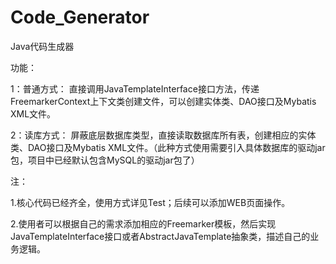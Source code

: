 # Code_Generator

Java代码生成器

功能：

1：普通方式：
  直接调用JavaTemplateInterface接口方法，传递FreemarkerContext上下文类创建文件，可以创建实体类、DAO接口及Mybatis XML文件。
  
2：读库方式：
  屏蔽底层数据库类型，直接读取数据库所有表，创建相应的实体类、DAO接口及Mybatis XML文件。（此种方式使用需要引入具体数据库的驱动jar包，项目中已经默认包含MySQL的驱动jar包了）

注：

1.核心代码已经齐全，使用方式详见Test；后续可以添加WEB页面操作。

2.使用者可以根据自己的需求添加相应的Freemarker模板，然后实现JavaTemplateInterface接口或者AbstractJavaTemplate抽象类，描述自己的业务逻辑。
